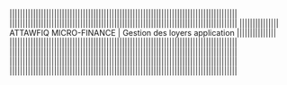 
|||||||||||||||||||||||||||||||||||||||||||||||||||||||||||||||||||||||||||||||||||||||
|||||||||||||||||||||||||||||||||||||||||||||||||||||||||||||||||||||||||||||||||||||||
||||||||||||||| ATTAWFIQ MICRO-FINANCE | Gestion des loyers application |||||||||||||||
|||||||||||||||||||||||||||||||||||||||||||||||||||||||||||||||||||||||||||||||||||||||
|||||||||||||||||||||||||||||||||||||||||||||||||||||||||||||||||||||||||||||||||||||||
|||||||||||||||||||||||||||||||||||||||||||||||||||||||||||||||||||||||||||||||||||||||
|||||||||||||||||||||||||||||||||||||||||||||||||||||||||||||||||||||||||||||||||||||||

#
  